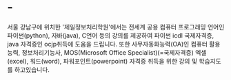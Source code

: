 # -
서울 강남구에 위치한 '제일정보처리학원'에서는 전세계 공용 컴퓨터 프로그래밍 언어인 파이썬(python), 자바(java), C언어 등의 강의를 제공하여 파이썬 icdl 국제자격증, java 자격증인 ocjp취득에 도움을 드립니다. 또한 사무자동화능력(OA)인 컴퓨터 활용능력, 정보처리기능사, MOS(Microsoft Office Specialist)(=국제자격증) 엑셀(excel), 워드(word), 파워포인트(powerpoint) 자격증 취득을 위한 강의 및 학습지도를 하고있습니다.
